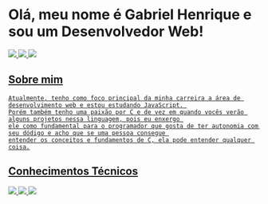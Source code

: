 # Olá, meu nome é Gabriel Henrique e sou um Desenvolvedor Web!
<a href = "https://www.youtube.com/channel/UCIQr9bFe6j6ZnPnfj3vkT7Q" rel="nofollow">
   <img src="https://img.shields.io/badge/On1Code-%23FF0000.svg?style=for-the-badge&logo=YouTube&logoColor=white">
 <a href = "https://www.linkedin.com/in/gabrielhenrique/" rel="nofollow">
   <img src="https://img.shields.io/badge/Gabriel Henrique-%230077B5.svg?style=for-the-badge&logo=linkedin&logoColor=white">
 <a href = "https://www.instagram.com/on1code/" rel="nofollow">
   <img src="https://img.shields.io/badge/On1Code-%23E4405F.svg?style=for-the-badge&logo=Instagram&logoColor=white">

## Sobre mim

    Atualmente, tenho como foco principal da minha carreira a área de desenvolvimento web e estou estudando JavaScript. 
    Porém também tenho uma paixão por C e de vez em quando vocês verão alguns projetos nessa linguagem, pois eu enxergo 
    ele como fundamental para o programador que gosta de ter autonomia com seu dódigo e acho que se uma pessoa consegue 
    entender os conceitos e fundamentos de C, ela pode entender qualquer coisa.
    
    
## Conhecimentos Técnicos

<img src="https://img.shields.io/badge/css3-%231572B6.svg?style=for-the-badge&logo=css3&logoColor=white)"> <img src="https://img.shields.io/badge/html5-%23E34F26.svg?style=for-the-badge&logo=html5&logoColor=white">
<img src = "https://img.shields.io/badge/javascript-%23323330.svg?style=for-the-badge&logo=javascript&logoColor=%23F7DF1E">
